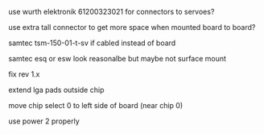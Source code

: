 
use wurth elektronik 61200323021 for connectors to servoes?

use extra tall connector to get more space when mounted board to board?

samtec tsm-150-01-t-sv if cabled instead of board

samtec esq or esw look reasonalbe but maybe not surface mount


fix rev 1.x

extend lga pads outside chip

move chip select 0 to left side of board (near chip 0)

use power 2 properly